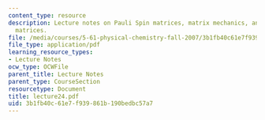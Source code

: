 ```yaml
---
content_type: resource
description: Lecture notes on Pauli Spin matrices, matrix mechanics, and Hermitian
  matrices.
file: /media/courses/5-61-physical-chemistry-fall-2007/3b1fb40c61e7f939861b190bedbc57a7_lecture24.pdf
file_type: application/pdf
learning_resource_types:
- Lecture Notes
ocw_type: OCWFile
parent_title: Lecture Notes
parent_type: CourseSection
resourcetype: Document
title: lecture24.pdf
uid: 3b1fb40c-61e7-f939-861b-190bedbc57a7
---
```

